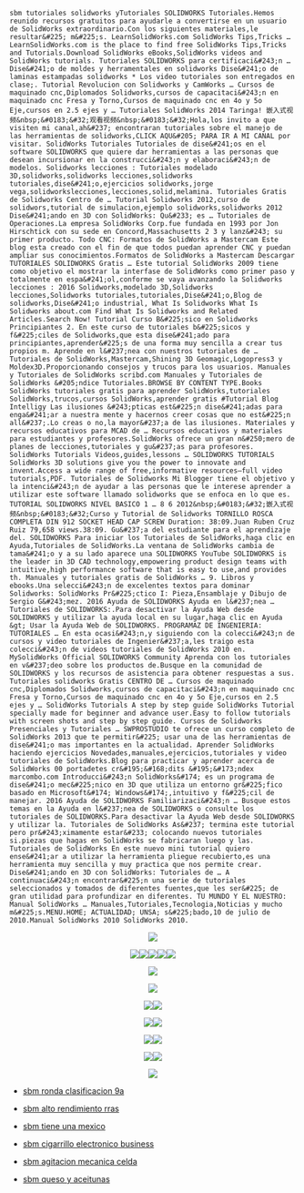 
```
sbm tutoriales solidworks yTutoriales SOLIDWORKS Tutoriales.Hemos reunido recursos gratuitos para ayudarle a convertirse en un usuario de SolidWorks extraordinario.Con los siguientes materiales,le resultar&#225; m&#225;s. LearnSolidWorks.com SolidWorks Tips,Tricks … LearnSolidWorks.com is the place to find free SolidWorks Tips,Tricks and Tutorials.Download SolidWorks eBooks,SolidWorks videos and SolidWorks tutorials. Tutoriales SOLIDWORKS para certificaci&#243;n … Dise&#241;o de moldes y herramentales en solidworks Dise&#241;o de laminas estampadas solidworks * Los video tutoriales son entregados en clase;. Tutorial Revolucion con Solidworks y CamWorks … Cursos de maquinado cnc,Diplomados Solidworks,cursos de capacitaci&#243;n en maquinado cnc Fresa y Torno,Cursos de maquinado cnc en 4o y 5o Eje,cursos en 2.5 ejes y … Tutoriales SolidWorks 2014 Taringa! 嵌入式视频&nbsp;&#0183;&#32;观看视频&nbsp;&#0183;&#32;Hola,los invito a que visiten mi canal,ah&#237; encontraran tutoriales sobre el manejo de las herramientas de solidworks,CLICK AQU&#205; PARA IR A MI CANAL por visitar. SolidWorks Tutoriales Tutoriales de dise&#241;os en el software SOLIDWORKS que quiere dar herramientas a las personas que desean incursionar en la construcci&#243;n y elaboraci&#243;n de modelos. Solidworks lecciones : Tutoriales modelado 3D,solidworks,solidworks lecciones,solidworks tutoriales,dise&#241;o,ejercicios solidworks,jorge vega,solidworkslecciones,lecciones,solid,melamina. Tutoriales Gratis de Solidworks Centro de … Tutorial Solidworks 2012,curso de solidwors,tutorial de simulacion,ejemplo solidworks,solidworks 2012 Dise&#241;ando en 3D con SolidWorks: Qu&#233; es … Tutoriales de Operaciones.La empresa SolidWorks Corp.fue fundada en 1993 por Jon Hirschtick con su sede en Concord,Massachusetts 2 3 y lanz&#243; su primer producto. Todo CNC: Formatos de SolidWorks a Mastercam Este blog esta creado con el fin de que todos puedan aprender CNC y puedan ampliar sus conocimientos.Formatos de SolidWorks a Mastercam Descargar TUTORIALES SOLIDWORKS Gratis … Este tutorial SolidWorks 2009 tiene como objetivo el mostrar la interfase de SolidWorks como primer paso y totalmente en espa&#241;ol,conforme se vaya avanzando la Solidworks lecciones : 2016 Solidworks,modelado 3D,Solidworks lecciones,Solidworks tutoriales,tutoriales,Dise&#241;o,Blog de solidworks,Dise&#241;o industrial, What Is Solidworks What Is Solidworks about.com Find What Is Solidworks and Related Articles.Search Now! Tutorial Curso B&#225;sico en Solidworks Principiantes 2. En este curso de tutoriales b&#225;sicos y f&#225;ciles de Solidworks,que esta dise&#241;ado para principiantes,aprender&#225;s de una forma muy sencilla a crear tus propios m. Aprende en l&#237;nea con nuestros tutoriales de … Tutoriales de SolidWorks,Mastercam,Shining 3D Geomagic,Logopress3 y Moldex3D.Proporcionando consejos y trucos para los usuarios. Manuales y Tutoriales de SolidWorks scribd.com Manuales y Tutoriales de SolidWorks &#205;ndice Tutoriales.BROWSE BY CONTENT TYPE.Books SolidWorks tutoriales gratis para aprender SolidWorks,tutoriales SolidWorks,trucos,cursos SolidWorks,aprender gratis #Tutorial Blog Intelligy Las ilusiones &#243;pticas est&#225;n dise&#241;adas para enga&#241;ar a nuestra mente y hacernos creer cosas que no est&#225;n all&#237;.Lo creas o no,la mayor&#237;a de las ilusiones. Materiales y recursos educativos para MCAD de … Recursos educativos y materiales para estudiantes y profesores.SolidWorks ofrece un gran n&#250;mero de planes de lecciones,tutoriales y gu&#237;as para profesores. SolidWorks Tutorials Videos,guides,lessons … SOLIDWORKS TUTORIALS SolidWorks 3D solutions give you the power to innovate and invent.Access a wide range of free,informative resources—full video tutorials,PDF. Tutoriales de Solidworks Mi Blogger tiene el objetivo y la intenci&#243;n de ayudar a las personas que le interese aprender a utilizar este software llamado solidworks que se enfoca en lo que es. TUTORIAL SOLIDWORKS NIVEL BASICO 1 … 8 6 2012&nbsp;&#0183;&#32;嵌入式视频&nbsp;&#0183;&#32;Curso y Tutorial de Solidworks TORNILLO ROSCA COMPLETA DIN 912 SOCKET HEAD CAP SCREW‎ Duration: 38:09.Juan Ruben Cruz Ruiz 79,658 views.38:09. Gu&#237;a del estudiante para el aprendizaje del. SOLIDWORKS Para iniciar los Tutoriales de SolidWorks,haga clic en Ayuda,Tutoriales de SolidWorks.La ventana de SolidWorks cambia de tama&#241;o y a su lado aparece una SOLIDWORKS YouTube SOLIDWORKS is the leader in 3D CAD technology,empowering product design teams with intuitive,high performance software that is easy to use,and provides th. Manuales y tutoriales gratis de SolidWorks … 9. Libros y ebooks.Una selecci&#243;n de excelentes textos para dominar Solidworks: SolidWorks Pr&#225;ctico I: Pieza,Ensamblaje y Dibujo de Sergio G&#243;mez. 2016 Ayuda de SOLIDWORKS Ayuda en l&#237;nea … Tutoriales de SOLIDWORKS:.Para desactivar la Ayuda Web desde SOLIDWORKS y utilizar la ayuda local en su lugar,haga clic en Ayuda &gt; Usar la Ayuda Web de SOLIDWORKS. PROGRAMAZ DE INGENIERIA: TUTORIALES … En esta ocasi&#243;n,y siguiendo con la colecci&#243;n de cursos y video tutoriales de Ingenier&#237;a,les traigo esta colecci&#243;n de videos tutoriales de SolidWorks 2010 en. MySolidWorks Official SOLIDWORKS Community Aprenda con los tutoriales en v&#237;deo sobre los productos de.Busque en la comunidad de SOLIDWORKS y los recursos de asistencia para obtener respuestas a sus. Tutoriales solidworks Gratis CENTRO DE … Cursos de maquinado cnc,Diplomados Solidworks,cursos de capacitaci&#243;n en maquinado cnc Fresa y Torno,Cursos de maquinado cnc en 4o y 5o Eje,cursos en 2.5 ejes y … SolidWorks Tutorials A step by step guide SolidWorks Tutorial specially made for beginner and advance user.Easy to follow tutorials with screen shots and step by step guide. Cursos de Solidworks Presenciales y Tutoriales … SWPROSTUDIO te ofrece un curso completo de SolidWorks 2013 que te permitir&#225; usar una de las herramientas de dise&#241;o mas importantes en la actualidad. Aprender SolidWorks haciendo ejercicios Novedades,manuales,ejercicios,tutoriales y video tutoriales de SolidWorks.Blog para practicar y aprender acerca de SolidWorks 00 portadetes cr&#195;&#168;dits &#195;&#173;ndex marcombo.com Introducci&#243;n SolidWorks&#174; es un programa de dise&#241;o mec&#225;nico en 3D que utiliza un entorno gr&#225;fico basado en Microsoft&#174; Windows&#174;,intuitivo y f&#225;cil de manejar. 2016 Ayuda de SOLIDWORKS Familiarizaci&#243;n … Busque estos temas en la Ayuda en l&#237;nea de SOLIDWORKS o consulte los tutoriales de SOLIDWORKS.Para desactivar la Ayuda Web desde SOLIDWORKS y utilizar la. Tutoriales de SolidWorks As&#237; termina este tutorial pero pr&#243;ximamente estar&#233; colocando nuevos tutoriales si.piezas que hagas en SolidWorks se fabricaran luego y las. Tutoriales de SolidWorks En este nuevo mini tutorial quiero ense&#241;ar a utilizar la herramienta pliegue recubierto,es una herramienta muy sencilla y muy practica que nos permite crear. Dise&#241;ando en 3D con SolidWorks: Tutoriales de … A continuaci&#243;n encontrar&#225;n una serie de tutoriales seleccionados y tomados de diferentes fuentes,que les ser&#225; de gran utilidad para profundizar en diferentes. TU MUNDO Y EL NUESTRO: Manual SolidWorks … Manuales,Tutoriales,Tecnologia,Noticias y mucho m&#225;s.MENU.HOME; ACTUALIDAD; UNSA; s&#225;bado,10 de julio de 2010.Manual SolidWorks 2010 SolidWorks 2010. 
```

<div align="center">

<a href="https://es-crusher.shibang-china.com/github&k=sbm+tutoriales+solidworks+y"><img src="https://static.shibang-china.com/es/crusher/logo.jpg"></a>

<a href="https://es-crusher.shibang-china.com/github&k=sbm+tutoriales+solidworks+y"><img src="https://static.shibang-china.com/es/crusher/index.jpg"></a><a href="https://es-crusher.shibang-china.com/material.htmlgithub&k=sbm+tutoriales+solidworks+y"><img src="https://static.shibang-china.com/es/crusher/material.jpg"></a><a href="https://es-crusher.shibang-china.com/application.htmlgithub&k=sbm+tutoriales+solidworks+y"><img src="https://static.shibang-china.com/es/crusher/application.jpg"></a><a href="https://es-crusher.shibang-china.com/aboutus.htmlgithub&k=sbm+tutoriales+solidworks+y"><img src="https://static.shibang-china.com/es/crusher/aboutus.jpg"></a><a href="https://es-crusher.shibang-china.com/contact.htmlgithub&k=sbm+tutoriales+solidworks+y"><img src="https://static.shibang-china.com/es/crusher/contact.jpg"></a>

<a href="https://es-crusher.shibang-china.com/github&k=sbm+tutoriales+solidworks+y"><img src="https://static.shibang-china.com/es/crusher/banner.jpg"></a>

<a href="https://swt.shibang-china.com/github&k=sbm+tutoriales+solidworks+y"><img src="https://static.shibang-china.com/es/crusher/text.jpg"></a>

<a href="https://swt.shibang-china.com/github&k=sbm+tutoriales+solidworks+y"><img src="https://static.shibang-china.com/es/crusher/chat.jpg"></a><a href="https://es-crusher.shibang-china.com/contact.htmlgithub&k=sbm+tutoriales+solidworks+y"><img src="https://static.shibang-china.com/es/crusher/message.jpg"></a>

<a href="https://es-crusher.shibang-china.com/products/pe.htmlgithub&k=sbm+tutoriales+solidworks+y"><img src="https://static.shibang-china.com/es/crusher/pe.jpg"></a><a href="https://es-crusher.shibang-china.com/products/pf.htmlgithub&k=sbm+tutoriales+solidworks+y"><img src="https://static.shibang-china.com/es/crusher/pf.jpg"></a>

<a href="https://es-crusher.shibang-china.com/products/hpt.htmlgithub&k=sbm+tutoriales+solidworks+y"><img src="https://static.shibang-china.com/es/crusher/hpt.jpg"></a><a href="https://es-crusher.shibang-china.com/products/vsi.htmlgithub&k=sbm+tutoriales+solidworks+y"><img src="https://static.shibang-china.com/es/crusher/vsi.jpg"></a>

<a href="https://es-crusher.shibang-china.com/products/klv.htmlgithub&k=sbm+tutoriales+solidworks+y"><img src="https://static.shibang-china.com/es/crusher/klv.jpg"></a><a href="https://es-crusher.shibang-china.com/products/portable.htmlgithub&k=sbm+tutoriales+solidworks+y"><img src="https://static.shibang-china.com/es/crusher/portable.jpg"></a>

<a href="https://swt.shibang-china.com/github&k=sbm+tutoriales+solidworks+y"><img src="https://static.shibang-china.com/es/crusher/case.jpg"></a>

</div>


* [sbm ronda clasificacion 9a](sbm%20ronda%20clasificacion%209a.md)

* [sbm alto rendimiento rras](sbm%20alto%20rendimiento%20rras.md)

* [sbm tiene una mexico](sbm%20tiene%20una%20mexico.md)

* [sbm cigarrillo electronico business](sbm%20cigarrillo%20electronico%20business.md)

* [sbm agitacion mecanica celda](sbm%20agitacion%20mecanica%20celda.md)

* [sbm queso y aceitunas](sbm%20queso%20y%20aceitunas.md)